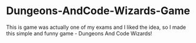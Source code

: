 # Dungeons-AndCode-Wizards-Game
This is game was actually one of my exams and I liked the idea, so I made this simple and funny game - Dungeons And Code Wizards!
